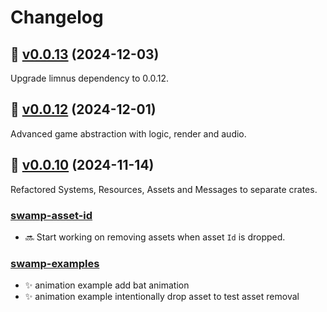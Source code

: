 # Changelog

## 🔖 [v0.0.13](https://github.com/swamp/swamp/releases/tag/v0.0.13) (2024-12-03)

Upgrade limnus dependency to 0.0.12.

## 🔖 [v0.0.12](https://github.com/swamp/swamp/releases/tag/v0.0.12) (2024-12-01)

Advanced game abstraction with logic, render and audio.

## 🔖 [v0.0.10](https://github.com/swamp/swamp/releases/tag/v0.0.10) (2024-11-14)

Refactored Systems, Resources, Assets and Messages to separate crates.

### [swamp-asset-id](https://crates.io/crates/swamp-asset-id)

* 🔜 Start working on removing assets when asset `Id` is dropped.

### [swamp-examples](https://crates.io/crates/swamp-examples)

* ✨ animation example add bat animation
* ✨ animation example intentionally drop asset to test asset removal
